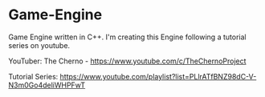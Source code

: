 # Game-Engine
Game Engine written in C++.
I'm creating this Engine following a tutorial series on youtube. 

  YouTuber: The Cherno - https://www.youtube.com/c/TheChernoProject
  
  Tutorial Series: https://www.youtube.com/playlist?list=PLlrATfBNZ98dC-V-N3m0Go4deliWHPFwT
